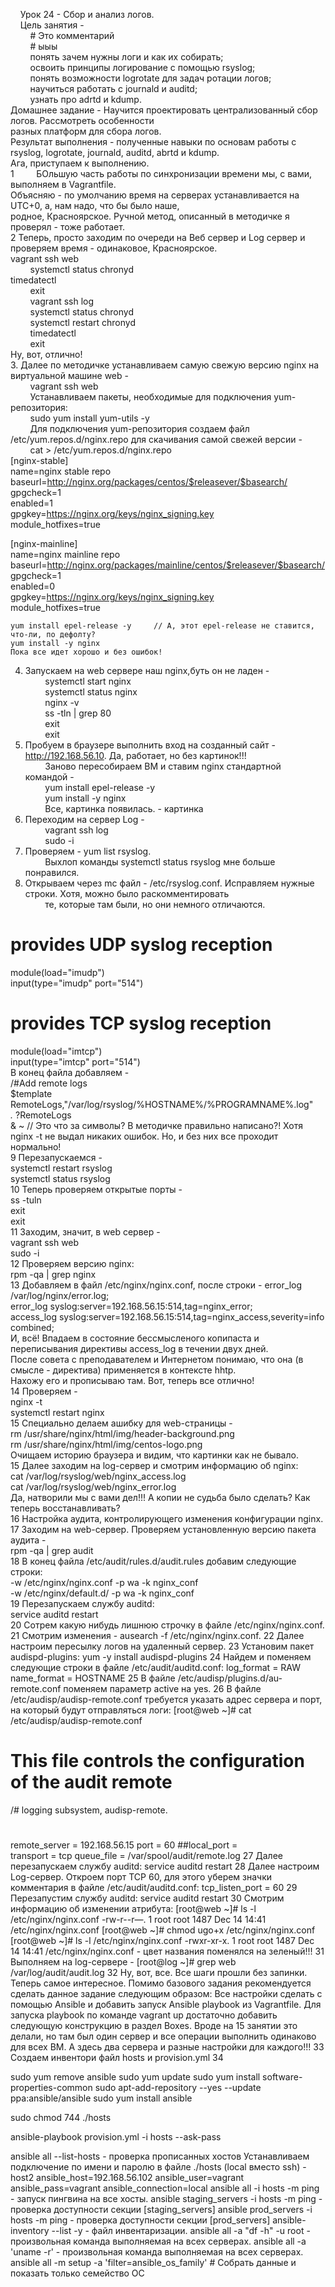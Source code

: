 $~~~~$Урок 24 - Сбор и анализ логов.  
$~~~~$Цель занятия -  
$~~~~~~~~$# Это комментарий  
$~~~~~~~~$# ыыы  
$~~~~~~~~$понять зачем нужны логи и как их собирать;  
$~~~~~~~~$освоить принципы логирование с помощью rsyslog;  
$~~~~~~~~$понять возможности logrotate для задач ротации логов;  
$~~~~~~~~$научиться работать с journald и auditd;  
$~~~~~~~~$узнать про adrtd и kdump.  
Домашнее задание - Научится проектировать централизованный сбор логов. Рассмотреть особенности   
разных платформ для сбора логов.  
Результат выполнения - полученные навыки по основам работы с rsyslog, logrotate, journald, auditd, abrtd и kdump.  
Ага, приступаем к выполнению.  
1 $~~~~~~~~$БОльшую часть работы по синхронизации времени мы, с вами, выполняем в Vagrantfile.  
Объясняю - по умолчанию время на серверах устанавливается на UTC+0, а, нам надо, что бы было наше,  
родное, Красноярское. Ручной метод, описанный в методичке я проверял - тоже работает.  
2 Теперь, просто заходим по очереди на Веб сервер и Log сервер и проверяем время - одинаковое, Красноярское.  
vagrant ssh web  
$~~~~~~~~$systemctl status chronyd  
timedatectl  
$~~~~~~~~$exit  
$~~~~~~~~$vagrant ssh log  
$~~~~~~~~$systemctl status chronyd  
$~~~~~~~~$systemctl restart chronyd  
$~~~~~~~~$timedatectl  
$~~~~~~~~$exit  
Ну, вот, отлично!  
3. Далее по методичке устанавливаем самую свежую версию nginx на виртуальной машине web -  
$~~~~~~~~$vagrant ssh web  
$~~~~~~~~$Устанавливаем пакеты, необходимые для подключения yum-репозитория:  
$~~~~~~~~$sudo yum install yum-utils -y  
$~~~~~~~~$Для подключения yum-репозитория создаем файл /etc/yum.repos.d/nginx.repo для скачивания самой свежей версии -  
$~~~~~~~~$cat > /etc/yum.repos.d/nginx.repo  
[nginx-stable]  
name=nginx stable repo  
baseurl=http://nginx.org/packages/centos/$releasever/$basearch/  
gpgcheck=1  
enabled=1  
gpgkey=https://nginx.org/keys/nginx_signing.key  
module_hotfixes=true  
  
[nginx-mainline]  
name=nginx mainline repo  
baseurl=http://nginx.org/packages/mainline/centos/$releasever/$basearch/  
gpgcheck=1  
enabled=0  
gpgkey=https://nginx.org/keys/nginx_signing.key  
module_hotfixes=true  
  
	yum install epel-release -y		// А, этот epel-release не ставится, что-ли, по дефолту?  
	yum install -y nginx  
	Пока все идет хорошо и без ошибок!  
4. Запускаем на web сервере наш nginx,буть он не ладен -   
$~~~~~~~~$systemctl start nginx  
$~~~~~~~~$systemctl status nginx  
$~~~~~~~~$nginx -v  
$~~~~~~~~$ss -tln | grep 80  
$~~~~~~~~$exit  
$~~~~~~~~$exit  
5. Пробуем в браузере выполнить вход на созданный сайт - http://192.168.56.10. Да, работает, но без картинок!!!  
$~~~~~~~~$Заново пересобираем ВМ и ставим nginx стандартной командой -   
$~~~~~~~~$yum install epel-release -y  
$~~~~~~~~$yum install -y nginx  
$~~~~~~~~$Все, картинка появилась. - картинка  
6. Переходим на сервер Log -   
$~~~~~~~~$vagrant ssh log  
$~~~~~~~~$sudo -i  
7. Проверяем - yum list rsyslog.  
$~~~~~~~~$Выхлоп команды systemctl status rsyslog мне больше понравился.  
8. Открываем через mc файл - /etc/rsyslog.conf. Исправляем нужные строки. Хотя, можно было раскомментировать  
$~~~~~~~~$те, которые там были, но они немного отличаются.  
# provides UDP syslog reception  
module(load="imudp")  
input(type="imudp" port="514")  
# provides TCP syslog reception  
module(load="imtcp")  
input(type="imtcp" port="514")  
	В конец файла добавляем -  
/#Add remote logs  
$template RemoteLogs,"/var/log/rsyslog/%HOSTNAME%/%PROGRAMNAME%.log"  
*.* ?RemoteLogs  
& ~ // Это что за символы? В методичке правильно написано?! Хотя nginx -t не выдал никаких ошибок. Но, и без них все проходит нормально!  
9 Перезапускаемся -   
	systemctl restart rsyslog  
	systemctl status rsyslog  
10 Теперь проверяем открытые порты -   
	ss -tuln  
	exit  
	exit  
11 Заходим, значит, в web сервер -  
	vagrant ssh web  
	sudo -i  
12 Проверяем версию nginx:   
	rpm -qa | grep nginx  
13 Добавляем в файл /etc/nginx/nginx.conf, после строки - error_log /var/log/nginx/error.log;  
	error_log syslog:server=192.168.56.15:514,tag=nginx_error;  
	access_log syslog:server=192.168.56.15:514,tag=nginx_access,severity=info combined;  
	И, всё! Впадаем в состояние бессмысленого копипаста и переписывания директивы access_log в течении двух дней.  
	После совета с преподавателем и Интернетом понимаю, что она (в смысле - директива) применяется в контексте hhtp.  
	Нахожу его и прописываю там. Вот, теперь все отлично!  
14 Проверяем -   
	nginx -t  
	systemctl restart nginx  
15 Специально делаем ашибку для web-страницы -   
	rm /usr/share/nginx/html/img/header-background.png  
	rm /usr/share/nginx/html/img/centos-logo.png  
	Очищаем историю браузера и видим, что картинки как не бывало.  
15 Далее заходим на log-сервер и смотрим информацию об nginx:  
	cat /var/log/rsyslog/web/nginx_access.log  
	cat /var/log/rsyslog/web/nginx_error.log  
	Да, натворили мы с вами дел!!! А копии не судьба было сделать? Как теперь восстанавливать?  
16 Настройка аудита, контролирующего изменения конфигурации nginx.  
17 Заходим на web-сервер. Проверяем установленную версию пакета аудита -  
	rpm -qa | grep audit  
18 В конец файла /etc/audit/rules.d/audit.rules добавим следующие строки:  
	-w /etc/nginx/nginx.conf -р wa -k nginx_conf  
	-w /etc/nginx/default.d/ -p wa -k nginx_conf  
19 Перезапускаем службу auditd:  
	service auditd restart  
20 Сотрем какую нибудь лишнюю строчку в файле /etc/nginx/nginx.conf.  
21 Смотрим изменения - ausearch -f /etc/nginx/nginx.conf.
22 Далее настроим пересылку логов на удаленный сервер.
23 Установим пакет audispd-plugins:
	yum -y install audispd-plugins
24 Найдем и поменяем следующие строки в файле /etc/audit/auditd.conf:
	log_format = RAW
	name_format = HOSTNAME
25 В  файле /etc/audisp/plugins.d/au-remote.conf поменяем параметр active на yes.
26 В  файле /etc/audisp/audisp-remote.conf требуется указать адрес сервера и порт, 
	на который будут отправляться логи:
	[root@web ~]# cat /etc/audisp/audisp-remote.conf
#                                                                                                                                                                            
# This file controls the configuration of the audit remote                                                                                                                   
/#   logging subsystem, audisp-remote.
#                                                                                                                                                                            
                                                                                                                                                                             
remote_server = 192.168.56.15
port = 60
##local_port =                                                                                                                                                               
transport = tcp
queue_file = /var/spool/audit/remote.log
27 Далее перезапускаем службу auditd:
	service auditd restart
28 Далее настроим Log-сервер.
	Откроем порт TCP 60, для этого уберем значки комментария в файле /etc/audit/auditd.conf:
	tcp_listen_port = 60
29 Перезапустим службу auditd:
	service auditd restart
30 Смотрим информацию об изменении атрибута:
	[root@web ~]# ls -l /etc/nginx/nginx.conf
	-rw-r--r—. 1 root root 1487 Dec 14 14:41 /etc/nginx/nginx.conf
	[root@web ~]# chmod ugo+x /etc/nginx/nginx.conf
	[root@web ~]# ls -l /etc/nginx/nginx.conf
	-rwxr-xr-x. 1 root root 1487 Dec 14 14:41 /etc/nginx/nginx.conf - цвет названия поменялся на зеленый!!!
31 Выполняем на log-сервере -
	[root@log ~]# grep web /var/log/audit/audit.log
32 Ну, вот, все. Все шаги прошли без запинки. Теперь самое интересное. 
	Помимо базового задания рекомендуется сделать данное задание следующим образом:
	Все настройки сделать с помощью Ansible и добавить запуск Ansible playbook из Vagrantfile.
	Для запуска playbook по команде vagrant up достаточно добавить следующую конструкцию в раздел Boxes.
	Вроде на 15 занятии это делали, но там был один сервер и все операции выполнить одинаково
	для всех ВМ. А здесь два сервера и разные настройки для каждого!!!
33 Создаем инвентори файл hosts и provision.yml
34 



sudo yum remove ansible
sudo yum update
sudo yum install software-properties-common
sudo apt-add-repository --yes --update ppa:ansible/ansible
sudo yum install ansible

sudo chmod 744 ./hosts

ansible-playbook provision.yml -i hosts --ask-pass

ansible all --list-hosts - проверка прописанных хостов
Устанавливаем подключение по имени и паролю в файле ./hosts (local вместо ssh) - host2 ansible_host=192.168.56.102 ansible_user=vagrant ansible_pass=vagrant ansible_connection=local
ansible all -i hosts -m ping - запуск пингвина на все хосты.
ansible staging_servers -i hosts -m ping - проверка доступности секции [staging_servers]
ansible prod_servers -i hosts -m ping - проверка доступности секции [prod_servers]
ansible-inventory --list -y - файл инвентаризации.
ansible all -a "df -h" -u root - произвольная команда выполняемая на всех серверах.
ansible all -a 'uname -r' - произвольная команда выполняемая на всех серверах.
ansible all -m setup -a 'filter=ansible_os_family' # Собрать данные и показать только семейство ОС